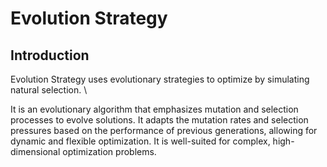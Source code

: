 # Evolution Strategy 


## Introduction

Evolution Strategy uses evolutionary strategies to optimize by simulating natural selection. \\

It is an evolutionary algorithm that emphasizes mutation and selection processes to evolve solutions. It adapts the mutation rates and selection pressures based on the performance of previous generations, allowing for dynamic and flexible optimization. It is well-suited for complex, high-dimensional optimization problems.